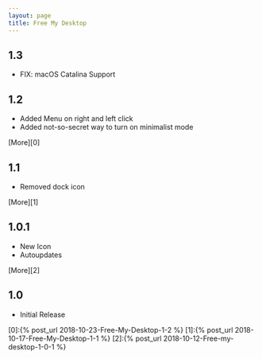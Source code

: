 ```yaml
---
layout: page
title: Free My Desktop
---
```


## 1.3

- FIX: macOS Catalina Support

## 1.2

- Added Menu on right and left click
- Added not-so-secret way to turn on minimalist mode

[More][0]

## 1.1

- Removed dock icon

[More][1]

## 1.0.1

- New Icon
- Autoupdates

[More][2]

## 1.0

- Initial Release

[0]:{% post_url 2018-10-23-Free-My-Desktop-1-2 %}
[1]:{% post_url 2018-10-17-Free-My-Desktop-1-1 %}
[2]:{% post_url 2018-10-12-Free-my-desktop-1-0-1 %}
